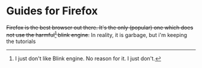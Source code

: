 # Guides for Firefox

<strike>Firefox is the best browser out there. It's the only (popular) one
which does not use the harmful[^1] blink engine.</strike>
In reality, it is garbage, but i'm keeping the tutorials

[^1]: I just don't like Blink engine. No reason for it. I just don't.
